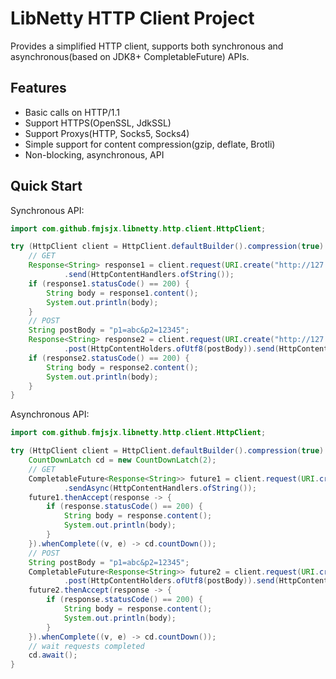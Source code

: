 # LibNetty HTTP Client Project

Provides a simplified HTTP client, supports both synchronous and asynchronous(based on JDK8+ CompletableFuture) APIs.

## Features

- Basic calls on HTTP/1.1
- Support HTTPS(OpenSSL, JdkSSL)
- Support Proxys(HTTP, Socks5, Socks4)
- Simple support for content compression(gzip, deflate, Brotli)
- Non-blocking, asynchronous, API

## Quick Start

Synchronous API:

```java
import com.github.fmjsjx.libnetty.http.client.HttpClient;

try (HttpClient client = HttpClient.defaultBuilder().compression(true).build()) {
    // GET
    Response<String> response1 = client.request(URI.create("http://127.0.0.1:8080/foo")).get()
            .send(HttpContentHandlers.ofString());
    if (response1.statusCode() == 200) {
        String body = response1.content();
        System.out.println(body);
    }
    // POST
    String postBody = "p1=abc&p2=12345";
    Response<String> response2 = client.request(URI.create("http://127.0.0.1:8080/foo/bar"))
            .post(HttpContentHolders.ofUtf8(postBody)).send(HttpContentHandlers.ofString());
    if (response2.statusCode() == 200) {
        String body = response2.content();
        System.out.println(body);
    }
}
```

Asynchronous API:

```java
import com.github.fmjsjx.libnetty.http.client.HttpClient;

try (HttpClient client = HttpClient.defaultBuilder().compression(true).build()) {
    CountDownLatch cd = new CountDownLatch(2);
    // GET
    CompletableFuture<Response<String>> future1 = client.request(URI.create("http://127.0.0.1:8080/foo")).get()
            .sendAsync(HttpContentHandlers.ofString());
    future1.thenAccept(response -> {
        if (response.statusCode() == 200) {
            String body = response.content();
            System.out.println(body);
        }
    }).whenComplete((v, e) -> cd.countDown());
    // POST
    String postBody = "p1=abc&p2=12345";
    CompletableFuture<Response<String>> future2 = client.request(URI.create("http://127.0.0.1:8080/foo/bar"))
            .post(HttpContentHolders.ofUtf8(postBody)).send(HttpContentHandlers.ofString());
    future2.thenAccept(response -> {
        if (response.statusCode() == 200) {
            String body = response.content();
            System.out.println(body);
        }
    }).whenComplete((v, e) -> cd.countDown());
    // wait requests completed
    cd.await();
}
```
